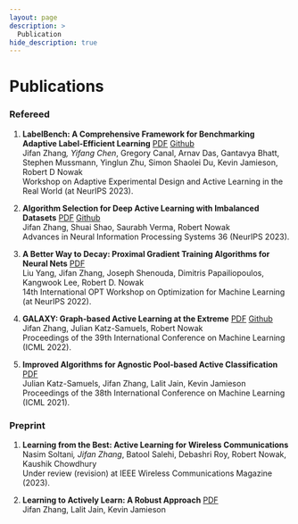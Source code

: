 ```yaml
---
layout: page
description: >
  Publication
hide_description: true
---
```


# Publications
### Refereed

1. **LabelBench: A Comprehensive Framework for Benchmarking Adaptive Label-Efficient Learning** [PDF](https://arxiv.org/pdf/2306.09910.pdf) [Github](https://github.com/EfficientTraining/LabelBench)\
    Jifan Zhang<sup>*</sup>, Yifang Chen<sup>*</sup>, Gregory Canal, Arnav Das, Gantavya Bhatt, Stephen Mussmann, Yinglun Zhu, Simon Shaolei Du, Kevin Jamieson, Robert D Nowak\
    Workshop on Adaptive Experimental Design and Active Learning in the Real World (at NeurIPS 2023).

2. **Algorithm Selection for Deep Active Learning with Imbalanced Datasets** [PDF](https://arxiv.org/pdf/2302.07317.pdf) [Github](https://github.com/jifanz/TAILOR)\
    Jifan Zhang, Shuai Shao, Saurabh Verma, Robert Nowak\
    Advances in Neural Information Processing Systems 36 (NeurIPS 2023).

3. **A Better Way to Decay: Proximal Gradient Training Algorithms for Neural Nets** [PDF](https://arxiv.org/pdf/2210.03069.pdf)\
    Liu Yang, Jifan Zhang, Joseph Shenouda, Dimitris Papailiopoulos, Kangwook Lee, Robert D. Nowak\
    14th International OPT Workshop on Optimization for Machine Learning (at NeurIPS 2022).

4. **GALAXY: Graph-based Active Learning at the Extreme** [PDF](https://arxiv.org/pdf/2202.01402.pdf) [Github](https://github.com/jifanz/GALAXY)\
    Jifan Zhang, Julian Katz-Samuels, Robert Nowak\
    Proceedings of the 39th International Conference on Machine Learning (ICML 2022).

5. **Improved Algorithms for Agnostic Pool-based Active Classification** [PDF](https://arxiv.org/pdf/2105.06499.pdf)\
    Julian Katz-Samuels, Jifan Zhang, Lalit Jain, Kevin Jamieson\
    Proceedings of the 38th International Conference on Machine Learning (ICML 2021).

### Preprint
1. **Learning from the Best: Active Learning for Wireless Communications**\
    Nasim Soltani<sup>*</sup>, Jifan Zhang<sup>*</sup>, Batool Salehi, Debashri Roy, Robert Nowak, Kaushik Chowdhury\
    Under review (revision) at IEEE Wireless Communications Magazine (2023).

2. **Learning to Actively Learn: A Robust Approach** [PDF](https://arxiv.org/pdf/2010.15382.pdf)\
    Jifan Zhang, Lalit Jain, Kevin Jamieson

